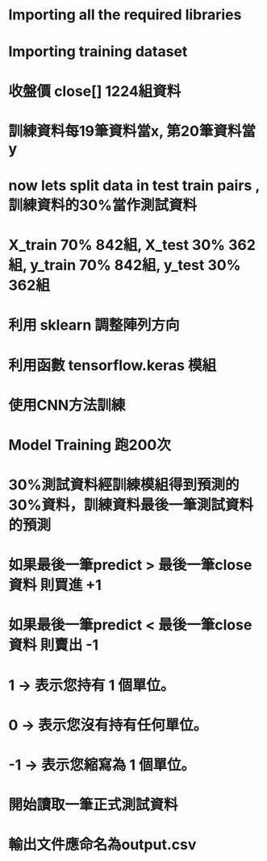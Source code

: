 # Importing all the required libraries

# Importing training dataset

# 收盤價 close[] 1224組資料

# 訓練資料每19筆資料當x, 第20筆資料當y 

# now lets split data in test train pairs , 訓練資料的30%當作測試資料
# X_train 70% 842組, X_test 30% 362組, y_train 70% 842組, y_test 30% 362組
# 利用 sklearn 調整陣列方向 

# 利用函數 tensorflow.keras 模組
# 使用CNN方法訓練

# Model Training 跑200次

# 30%測試資料經訓練模組得到預測的30%資料，訓練資料最後一筆測試資料的預測

# 如果最後一筆predict  > 最後一筆close資料 則買進 +1
# 如果最後一筆predict  < 最後一筆close資料 則賣出 -1

# 1 → 表示您持有 1 個單位。
# 0 → 表示您沒有持有任何單位。
# -1 → 表示您縮寫為 1 個單位。



# 開始讀取一筆正式測試資料
#
# 輸出文件應命名為output.csv
